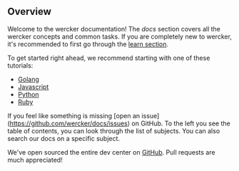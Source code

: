 ## Overview

Welcome to the wercker documentation! The *docs* section covers all the
wercker concepts and common tasks. If you are completely new to wercker,
it's recommended to first go through the [learn section](http://devcenter.wercker.com/learn/basics/introduction.html).

To get started right ahead, we recommend starting with one of these tutorials:
* [Golang](/quickstarts/building/golang.html)
* [Javascript](/quickstarts/building/javascript.html)
* [Python](/quickstarts/building/python.html)
* [Ruby](/quickstarts/building/ruby.html)

If you feel like something is missing
[open an issue] (https://github.com/wercker/docs/issues) on GitHub. To the left
you see the table of contents, you can look through the list of subjects. You can
also search our docs on a specific subject.

We've open sourced the entire dev center on [GitHub](https://github.com/wercker/docs/).
Pull requests are much appreciated!

